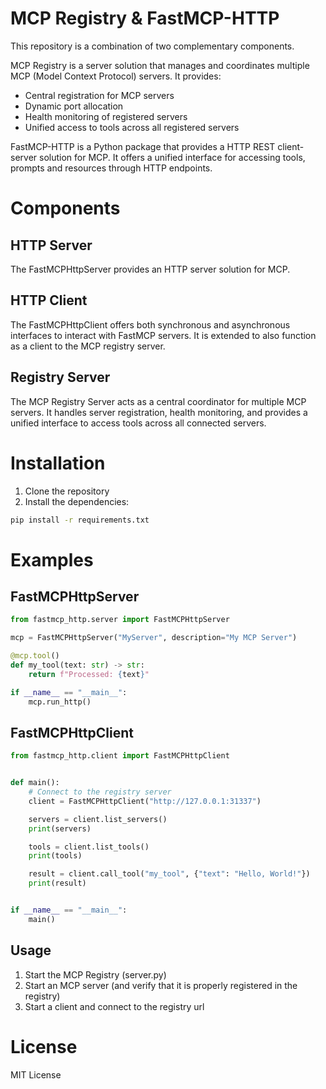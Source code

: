 # MCP Registry & FastMCP-HTTP
This repository is a combination of two complementary components.

MCP Registry is a server solution that manages and coordinates multiple MCP (Model Context Protocol) servers. It provides:
- Central registration for MCP servers
- Dynamic port allocation
- Health monitoring of registered servers
- Unified access to tools across all registered servers

FastMCP-HTTP is a Python package that provides a HTTP REST client-server solution for MCP. It offers a unified interface for accessing tools, prompts and resources through HTTP endpoints.

# Components

## HTTP Server
The FastMCPHttpServer provides an HTTP server solution for MCP.

## HTTP Client
The FastMCPHttpClient offers both synchronous and asynchronous interfaces to interact with FastMCP servers.
It is extended to also function as a client to the MCP registry server.

## Registry Server
The MCP Registry Server acts as a central coordinator for multiple MCP servers. It handles server registration, health monitoring, and provides a unified interface to access tools across all connected servers.

# Installation

1. Clone the repository
2. Install the dependencies:
```bash
pip install -r requirements.txt
```

# Examples

## FastMCPHttpServer

```python
from fastmcp_http.server import FastMCPHttpServer

mcp = FastMCPHttpServer("MyServer", description="My MCP Server")

@mcp.tool()
def my_tool(text: str) -> str:
    return f"Processed: {text}"

if __name__ == "__main__":
    mcp.run_http()
```

## FastMCPHttpClient

```python
from fastmcp_http.client import FastMCPHttpClient


def main():
    # Connect to the registry server
    client = FastMCPHttpClient("http://127.0.0.1:31337")

    servers = client.list_servers()
    print(servers)

    tools = client.list_tools()
    print(tools)

    result = client.call_tool("my_tool", {"text": "Hello, World!"})
    print(result)


if __name__ == "__main__":
    main()
```

## Usage

1. Start the MCP Registry (server.py)
2. Start an MCP server (and verify that it is properly registered in the registry)
3. Start a client and connect to the registry url


# License
MIT License